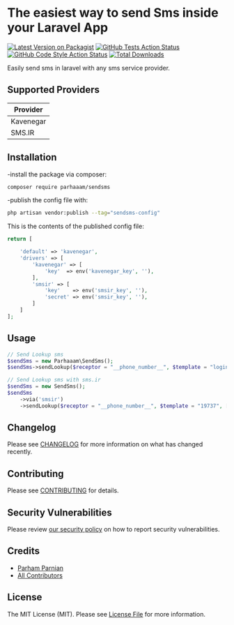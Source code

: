 


# The easiest way to send Sms inside your Laravel App

[![Latest Version on Packagist](https://img.shields.io/packagist/v/parhaaam/sendsms.svg?style=flat-square)](https://packagist.org/packages/parhaaam/sendsms)
[![GitHub Tests Action Status](https://img.shields.io/github/workflow/status/parhaaam/sendsms/run-tests?label=tests)](https://github.com/parhaaam/sendsms/actions?query=workflow%3Arun-tests+branch%3Amain)
[![GitHub Code Style Action Status](https://img.shields.io/github/workflow/status/parhaaam/sendsms/Check%20&%20fix%20styling?label=code%20style)](https://github.com/parhaaam/sendsms/actions?query=workflow%3A"Check+%26+fix+styling"+branch%3Amain)
[![Total Downloads](https://img.shields.io/packagist/dt/parhaaam/sendsms.svg?style=flat-square)](https://packagist.org/packages/parhaaam/sendsms)

Easily send sms in laravel with any sms service provider.
## Supported Providers
| Provider   |
|------------|
| Kavenegar |
| SMS.IR |
## Installation

-install the package via composer:

```bash
composer require parhaaam/sendsms
```

-publish the config file with:

```bash
php artisan vendor:publish --tag="sendsms-config"
```

This is the contents of the published config file:

```php
return [

    'default' => 'kavenegar',
    'drivers' => [
        'kavenegar' => [
            'key'  => env('kavenegar_key', ''),
        ],
        'smsir' => [
            'key'    => env('smsir_key', ''),
            'secret' => env('smsir_key', ''),
        ]
    ]
];
```


## Usage

```php
// Send Lookup sms
$sendSms = new Parhaaam\SendSms();
$sendSms->sendLookup($receptor = "__phone_number__", $template = "loginVerify", $tokens = ["Test"]);

// Send Lookup sms with sms.ir
$sendSms = new SendSms();
$sendSms
    ->via('smsir')
    ->sendLookup($receptor = "__phone_number__", $template = "19737", ["token_one_name" => "token_value", "token_two_name" => "token_two_value"]);

```

## Changelog

Please see [CHANGELOG](CHANGELOG.md) for more information on what has changed recently.

## Contributing

Please see [CONTRIBUTING](https://github.com/spatie/.github/blob/main/CONTRIBUTING.md) for details.

## Security Vulnerabilities

Please review [our security policy](../../security/policy) on how to report security vulnerabilities.

## Credits

- [Parham Parnian](https://github.com/parhaaam)
- [All Contributors](../../contributors)

## License

The MIT License (MIT). Please see [License File](LICENSE.md) for more information.
